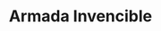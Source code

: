 ﻿---
title: "Armada Invencible"
permalink: periodes_450.html
layout: periode
dataInici: 1588-06
dataFi: 1588-08
sidebar: periodes
pares:
  - 449:
    title: "Guerra anglo-española"
    dataInici: "(1585)"
    dataFi: "(1604)"

fills:
jocsPrincipals:
  - title: "The Invincible Armada 1588 AD"
    bggId: 204102

  - title: "La Gran Armada"
    bggId: 14943
    dataInici: 
    dataFi: 

  - title: "L'Invincible Armada"
    bggId: 31801
    dataInici: 
    dataFi: 

jocsEscenaris:
jocsEpoca:
jocsEpocaEscenaris:
---

